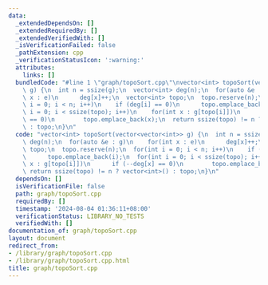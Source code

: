 ```yaml
---
data:
  _extendedDependsOn: []
  _extendedRequiredBy: []
  _extendedVerifiedWith: []
  _isVerificationFailed: false
  _pathExtension: cpp
  _verificationStatusIcon: ':warning:'
  attributes:
    links: []
  bundledCode: "#line 1 \"graph/topoSort.cpp\"\nvector<int> topoSort(vector<vector<int>>\
    \ g) {\n  int n = ssize(g);\n  vector<int> deg(n);\n  for(auto &e : g)\n    for(int\
    \ x : e)\n      deg[x]++;\n  vector<int> topo;\n  topo.reserve(n);\n  for(int\
    \ i = 0; i < n; i++)\n    if (deg[i] == 0)\n      topo.emplace_back(i);\n  for(int\
    \ i = 0; i < ssize(topo); i++)\n    for(int x : g[topo[i]])\n      if (--deg[x]\
    \ == 0)\n        topo.emplace_back(x);\n  return ssize(topo) != n ? vector<int>()\
    \ : topo;\n}\n"
  code: "vector<int> topoSort(vector<vector<int>> g) {\n  int n = ssize(g);\n  vector<int>\
    \ deg(n);\n  for(auto &e : g)\n    for(int x : e)\n      deg[x]++;\n  vector<int>\
    \ topo;\n  topo.reserve(n);\n  for(int i = 0; i < n; i++)\n    if (deg[i] == 0)\n\
    \      topo.emplace_back(i);\n  for(int i = 0; i < ssize(topo); i++)\n    for(int\
    \ x : g[topo[i]])\n      if (--deg[x] == 0)\n        topo.emplace_back(x);\n \
    \ return ssize(topo) != n ? vector<int>() : topo;\n}\n"
  dependsOn: []
  isVerificationFile: false
  path: graph/topoSort.cpp
  requiredBy: []
  timestamp: '2024-08-04 01:36:11+08:00'
  verificationStatus: LIBRARY_NO_TESTS
  verifiedWith: []
documentation_of: graph/topoSort.cpp
layout: document
redirect_from:
- /library/graph/topoSort.cpp
- /library/graph/topoSort.cpp.html
title: graph/topoSort.cpp
---
```

